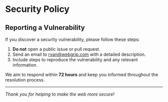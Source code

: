 # Security Policy

## Reporting a Vulnerability

If you discover a security vulnerability, please follow these steps:

1. **Do not** open a public issue or pull request.
2. Send an email to [ryan@webgrip.com](mailto:ryan@webgrip.com) with a detailed description.
3. Include steps to reproduce the vulnerability and any relevant information.

We aim to respond within **72 hours** and keep you informed throughout the resolution process.

---

*Thank you for helping to make the web more secure!*
